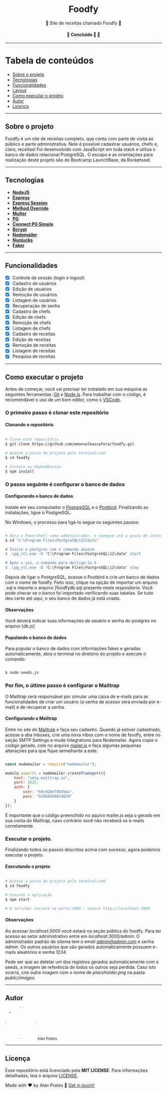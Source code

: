 <h1 align="center">
   
</h1>

<h1 align="center">Foodfy</h1>

<p align="center">🍴 Site de receitas chamado Foodfy 🍴</p>

<h4 align="center">🚧   Concluído 🚀 🚧</h4>

---

Tabela de conteúdos
=================
<!--ts-->
   * [Sobre o projeto](#-sobre-o-projeto)
   * [Tecnologias](#-tecnologias)
   * [Funcionalidades](#-funcionalidades)
   * [Layout](#-layout)
   * [Como executar o projeto](#-como-executar-o-projeto)
   * [Autor](#-autor)
   * [Licença](#-licenca)
<!--te-->

---

## Sobre o projeto <a name="-sobre-o-projeto" style="text-decoration:none"></a>

Foodfy é um site de receitas completo, que conta com parte de visita ao público e parte administrativa. Nele é possível cadastrar usuários, chefs e, claro, receitas! Foi desenvolvido com JavaScript em toda stack e utiliza o banco de dados relacional PostgreSQL. O escopo e as orientações para realização deste projeto são do Bootcamp LaunchBase, da Rocketseat.

---

## Tecnologias <a name="-tecnologias" style="text-decoration:none"></a>

- **[NodeJS](https://nodejs.org/en/)**
- **[Express](https://expressjs.com/)**
- **[Express Session](https://github.com/expressjs/session)**
- **[Method Override](https://github.com/expressjs/method-override)**
- **[Multer](https://github.com/expressjs/multer)**
- **[PG](https://github.com/brianc/node-postgres/tree/master/packages/pg)**
- **[Connect PG Simple](https://www.npmjs.com/package/connect-pg-simple)**
- **[Bcrypt](https://github.com/dcodeIO/bcrypt.js)**
- **[Nodemailer](https://nodemailer.com/about/)**
- **[Nunjucks](https://github.com/mozilla/nunjucks)**
- **[Faker](https://github.com/Marak/Faker.js#readme)**

---

## Funcionalidades <a name="-funcionalidades" style="text-decoration:none"></a>

- [x] Controle de sessão (login e logout)
- [x] Cadastro de usuários
- [x] Edição de usuários
- [x] Remoção de usuários
- [x] Listagem de usuários
- [x] Recuperação de senha
- [x] Cadastro de chefs
- [x] Edição de chefs
- [x] Remoção de chefs
- [x] Listagem de chefs
- [x] Cadastro de receitas
- [x] Edição de receitas
- [x] Remoção de receitas
- [x] Listagem de receitas
- [x] Pesquisa de receitas

---

## Como executar o projeto <a name="-como-executar-o-projeto" style="text-decoration:none"></a>

Antes de começar, você vai precisar ter instalado em sua máquina as seguintes ferramentas:
[Git](https://git-scm.com) e [Node.js](https://nodejs.org/en/). Para trabalhar com o código, é recomendável o uso de um bom editor, como o [VSCode](https://code.visualstudio.com/).

### O primeiro passo é clonar este repositório

#### Clonando o repositório

```bash

# Clone este repositório
$ git clone https://github.com/emanuelmassafera/foodfy.git

# Acesse a pasta do projeto pelo terminal/cmd
$ cd foodfy

# Instale as dependências
$ npm install

```

### O passo seguinte é configurar o banco de dados

#### Configurando o banco de dados

Instale em seu computador o [PostgreSQL](https://www.postgresql.org/download/) e o [Postbird](https://www.electronjs.org/apps/postbird). Finalizando as instalações, ligue o PostgreSQL. 

No Windows, o processo para ligá-lo segue os seguintes passos:

```bash

# Abra o Powershell como administrador, e navegue até a pasta de instalação
$ cd "C:\Program Files\PostgreSQL\12\bin\"

# Inicie o postgres com o comando abaixo
$ .\pg_ctl.exe -D "C:\Program Files\PostgreSQL\12\data" start

# Após o uso, o comando para desligá-lo é
$ .\pg_ctl.exe -D "C:\Program Files\PostgreSQL\12\data" stop

```

Depois de ligar o PostgreSQL, acesse o Postbird e crie um banco de dados com o nome de foodfy. Feito isso, clique na opção de importar um arquivo .sql e importe o arquivo [foodfydb.sql presente neste respositório. Você pode checar se o banco foi importado verificando suas tabelas. Se tudo deu certo até aqui, o seu banco de dados já está criado. 

#### Observações

Você deverá indicar suas informações de usuário e senha do postgres no arquivo [db.js]

#### Populando o banco de dados

Para popular o banco de dados com informações fakes e geradas automaticamente, abra o terminal no diretório do projeto e execute o comando:

```bash

$ node seeds.js

```

### Por fim, o último passo é configurar o Mailtrap

O Mailtrap será responsável por simular uma caixa de e-mails para as funcionalidades de criar um usuário (a senha de acesso será enviada por e-mail) e de recuperar a senha. 

#### Configurando o Mailtrap

Entre no site do [Mailtrap](https://mailtrap.io/) e faça seu cadastro. Quando já estiver cadastrado, acesse a aba Inboxes, crie uma nova inbox com o nome de foodfy, entre no seção SMTP Settings e mude Integrations para Nodemailer. Agora copie o código gerado, cole no arquivo [mailer.js](https://github.com/emanuelmassafera/foodfy/blob/master/src/lib/mailer.js) e faça algumas pequenas alterações para que fique semelhante a este:

```javascript

const nodemailer = require("nodemailer");

module.exports = nodemailer.createTransport({
    host: "smtp.mailtrap.io",
    port: 2525,
    auth: {
        user: "64c928ef98456a",
        pass: "b296d458814028"
    }
});

```

É importante que o código preenchido no aquivo mailer.js seja o gerado em sua conta do Mailtrap, caso contrário você não receberá os e-mails corretamente.

### Executar o projeto.

Finalizando todos os passos descritos acima com sucesso, agora podemos executar o projeto.

#### Executando o projeto

```bash

# Acesse a pasta do projeto pelo terminal/cmd
$ cd foodfy

# Execute a aplicação
$ npm start

# O servidor inciará na porta:3000 - acesse http://localhost:3000

```

#### Observações

Ao acessar *localhost:3000* você estará na seção pública do foodfy. Para ter acesso ao setor administrativo entre em *localhost:3000/admin*. O administrador padrão do sitema tem o email *admin@admin.com* e senha *admin*. Os outros usuários que são gerados automaticamente possuem e-mails aleatórios e senha *1234*.

Pode ser que ao deletar um dos registros gerados automaticamente com o seeds, a imagem de referência de todos os outros seja perdida. Caso isto ocorra, crie outra imagem com o nome de *placeholder.png* na pasta *public/images*.

---

## Autor <a name="-autor" style="text-decoration:none"></a>

<img style="border-radius: 50%;" src="#" width="100px;" alt=""/>
<sub>Alan Prates</sub>


---

## Licença <a name="-licenca" style="text-decoration:none"></a>

Esse repositório está licenciado pela **MIT LICENSE**. Para informações detalhadas, leia o arquivo [LICENSE](https://github.com/AlanPrates). 

Made with ♥ by Alan Prates :wave: [Get in touch!](https://www.linkedin.com/in/AlanPrates/)
